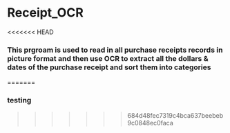# Receipt_OCR
<<<<<<< HEAD
### This prgroam is used to read in all purchase receipts records in picture format and then use OCR to extract all the dollars & dates of the purchase receipt and sort them into categories
=======
### testing
>>>>>>> 684d48fec7319c4bca637beebeb9c0848ec0faca
